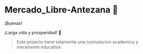 # Mercado_Libre-Antezana 💛

¡Buenas!


¡Larga vida y prosperidad! 🖖


>Este projecto tiene solamente una connotacion academica y meramente educativa

